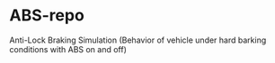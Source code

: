 # ABS-repo
Anti-Lock Braking Simulation (Behavior of vehicle under hard barking conditions with ABS on and off)

